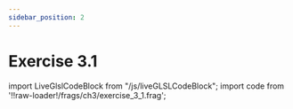```yaml
---
sidebar_position: 2
---
```


# Exercise 3.1

import LiveGlslCodeBlock from "/js/liveGLSLCodeBlock";
import code from '!!raw-loader!/frags/ch3/exercise_3_1.frag';

<LiveGlslCodeBlock fragName='exercise_3_1.frag' fragCode={code} />
